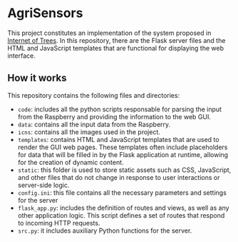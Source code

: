# AgriSensors

This project constitutes an implementation of the system proposed in [Internet of Trees](https://www.scitepress.org/publishedPapers/2020/93688/pdf/index.html). In this repository, there are the Flask server files and the HTML and JavaScript templates that are functional for displaying the web interface.

## How it works

This repository contains the following files and directories:
- `code`: includes all the python scripts responsable for parsing the input from the Raspberry and providing the information to the web GUI.
- `data`: contains all the input data from the Raspberry.
- `icns`: contains all the images used in the project.
- `templates`: contains HTML and JavaScript templates that are used to render the GUI web pages. These templates often include placeholders for data that will be filled in by the Flask application at runtime, allowing for the creation of dynamic content.
- `static`: this folder is used to store static assets such as CSS, JavaScript, and other files that do not change in response to user interactions or server-side logic.
- `config.ini`: this file contains all the necessary parameters and settings for the server
- `flask_app.py`: includes the definition of routes and views, as well as any other application logic. This script defines a set of routes that respond to incoming HTTP requests.
- `src.py`: it includes auxiliary Python functions for the server.
